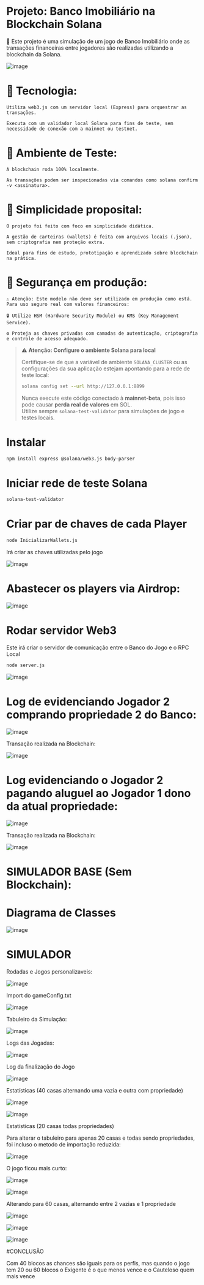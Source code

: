 # Projeto: Banco Imobiliário na Blockchain Solana

🎯 Este projeto é uma simulação de um jogo de Banco Imobiliário onde as transações financeiras entre jogadores são realizadas utilizando a blockchain da Solana.


![image](https://github.com/user-attachments/assets/e7ff5cb1-7de3-4b82-a88b-12549392fe0d)


# 🔗 Tecnologia:

    Utiliza web3.js com um servidor local (Express) para orquestrar as transações.

    Executa com um validador local Solana para fins de teste, sem necessidade de conexão com a mainnet ou testnet.

# 🧪 Ambiente de Teste:

    A blockchain roda 100% localmente.

    As transações podem ser inspecionadas via comandos como solana confirm -v <assinatura>.

# 🧰 Simplicidade proposital:

    O projeto foi feito com foco em simplicidade didática.

    A gestão de carteiras (wallets) é feita com arquivos locais (.json), sem criptografia nem proteção extra.

    Ideal para fins de estudo, prototipação e aprendizado sobre blockchain na prática.

# 🔐 Segurança em produção:

    ⚠️ Atenção: Este modelo não deve ser utilizado em produção como está.
    Para uso seguro real com valores financeiros:

    🔒 Utilize HSM (Hardware Security Module) ou KMS (Key Management Service).

    ⚙️ Proteja as chaves privadas com camadas de autenticação, criptografia e controle de acesso adequado.



> ⚠️ **Atenção: Configure o ambiente Solana para local**
>
> Certifique-se de que a variável de ambiente `SOLANA_CLUSTER` ou as configurações da sua aplicação estejam apontando para a rede de teste local:
>
> ```bash
> solana config set --url http://127.0.0.1:8899
> ```
>
> Nunca execute este código conectado à **mainnet-beta**, pois isso pode causar **perda real de valores** em SOL.  
> Utilize sempre `solana-test-validator` para simulações de jogo e testes locais.


# Instalar 
```bash
npm install express @solana/web3.js body-parser
```


# Iniciar rede de teste Solana
```bash
solana-test-validator
```


# Criar par de chaves de cada Player
```bash
node InicializarWallets.js
```

Irá criar as chaves utilizadas pelo jogo

![image](https://github.com/user-attachments/assets/1b64bef2-5436-46e7-bf93-bdd4a77d6489)

# Abastecer os players via Airdrop:

![image](https://github.com/user-attachments/assets/0e6040de-1c69-42b2-b291-49f7601d32c4)

# Rodar servidor Web3
Este irá criar o servidor de comunicação entre o Banco do Jogo e o RPC Local
```bash
node server.js
```
![image](https://github.com/user-attachments/assets/7f665948-faef-4ea9-8655-cdc7d15978c2)

# Log de evidenciando Jogador 2 comprando propriedade 2 do Banco:

![image](https://github.com/user-attachments/assets/0c57b9c4-15a3-4600-b1a4-45e7319ab51b)

Transação realizada na Blockchain:

![image](https://github.com/user-attachments/assets/1e6bf0fd-356a-4a04-8422-5b0b568809d9)

# Log evidenciando o Jogador 2 pagando aluguel ao Jogador 1 dono da atual propriedade:

![image](https://github.com/user-attachments/assets/d17bccab-681e-4087-a92b-968e81281731)

Transação realizada na Blockchain:

![image](https://github.com/user-attachments/assets/70753afb-82f9-4f4c-b8c1-99f351303235)



# SIMULADOR BASE (Sem Blockchain):

# Diagrama de Classes

![image](https://github.com/user-attachments/assets/09a378f3-b520-403a-add6-0e3b217763c5)


# SIMULADOR

Rodadas e Jogos personalizaveis:

![image](https://github.com/user-attachments/assets/bae01adc-8e32-4299-a80a-30c132723661)


Import do gameConfig.txt

![image](https://github.com/user-attachments/assets/d9d814de-1c43-434a-8ddc-876b61d40094)


Tabuleiro da Simulação:

![image](https://github.com/user-attachments/assets/100aa1d8-9034-4bf7-86ae-a229fcf8966b)


Logs das Jogadas:

![image](https://github.com/user-attachments/assets/33594a59-8a6f-4fcc-b24a-5f6db49e72b8)


Log da finalização do Jogo

![image](https://github.com/user-attachments/assets/be466c00-a05c-4190-bac4-67ca02dbb815)

Estatísticas (40 casas alternando uma vazia e outra com propriedade)

![image](https://github.com/user-attachments/assets/ef6a8b15-fcd9-4f34-8b1a-82a350aba4e5)

![image](https://github.com/user-attachments/assets/7f24e03c-7b34-4c91-b151-2a8afe2c8808)

Estatísticas (20 casas todas propriedades)

Para alterar o tabuleiro para apenas 20 casas e todas sendo propriedades, foi incluso o metodo de importação reduzida:

![image](https://github.com/user-attachments/assets/3711cc64-4ee3-4282-bab3-11143c416ca7)

O jogo ficou mais curto:

![image](https://github.com/user-attachments/assets/28ba0a0e-f889-4357-9e75-cb4e2c13dde0)

![image](https://github.com/user-attachments/assets/c62210a9-2572-42cd-9ee9-111800ce8541)

Alterando para 60 casas, alternando entre 2 vazias e 1 propriedade

![image](https://github.com/user-attachments/assets/a5b6777e-c4b0-4a6d-bee5-d6c0ce1471d5)

![image](https://github.com/user-attachments/assets/7ebc19bc-2e97-4d45-995d-887208285557)

![image](https://github.com/user-attachments/assets/78833900-5d61-496e-95cf-f23073da4326)



#CONCLUSÃO

Com 40 blocos as chances são iguais para os perfis, mas quando o jogo tem 20 ou 60 blocos o Exigente é o que menos vence e o Cauteloso quem mais vence

